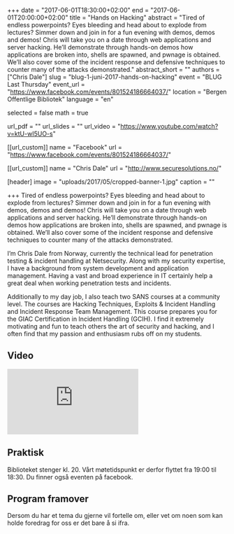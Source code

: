 +++
date = "2017-06-01T18:30:00+02:00"
end = "2017-06-01T20:00:00+02:00"
title = "Hands on Hacking"
abstract = "Tired of endless powerpoints? Eyes bleeding and head about to explode from lectures? Simmer down and join in for a fun evening with demos, demos and demos! Chris will take you on a date through web applications and server hacking. He’ll demonstrate through hands-on demos how applications are broken into, shells are spawned, and pwnage is obtained. We’ll also cover some of the incident response and defensive techniques to counter many of the attacks demonstrated."
abstract_short = ""
authors = ["Chris Dale"]
slug = "blug-1-juni-2017-hands-on-hacking"
event = "BLUG Last Thursday"
event_url = "https://www.facebook.com/events/801524186664037/"
location = "Bergen Offentlige Bibliotek"
language = "en"

selected = false
math = true

url_pdf = ""
url_slides = ""
url_video = "https://www.youtube.com/watch?v=ktU-wI5UO-s"


[[url_custom]]
name = "Facebook"
url = "https://www.facebook.com/events/801524186664037/"


[[url_custom]]
name = "Chris Dale"
url = "http://www.securesolutions.no/"

[header]
image = "uploads/2017/05/cropped-banner-1.jpg"
caption = ""

+++
Tired of endless powerpoints? Eyes bleeding and head about to explode from lectures? Simmer down and join in for a fun evening with demos, demos and demos! Chris will take you on a date through web applications and server hacking. He’ll demonstrate through hands-on demos how applications are broken into, shells are spawned, and pwnage is obtained. We’ll also cover some of the incident response and defensive techniques to counter many of the attacks demonstrated.

I’m Chris Dale from Norway, currently the technical lead for penetration testing & incident handling at Netsecurity. Along with my security expertise, I have a background from system development and application management. Having a vast and broad experience in IT certainly help a great deal when working penetration tests and incidents.

Additionally to my day job, I also teach two SANS courses at a community level. The courses are Hacking Techniques, Exploits & Incident Handling and Incident Response Team Management. This course prepares you for the GIAC Certification in Incident Handling (GCIH). I find it extremely motivating and fun to teach others the art of security and hacking, and I often find that my passion and enthusiasm rubs off on my students.

## Video

<div class="video"><iframe src="https://www.youtube.com/embed/ktU-wI5UO-s" frameborder="0" allowfullscreen></iframe></div>

## Praktisk

Biblioteket stenger kl. 20. Vårt møtetidspunkt er derfor flyttet fra 19:00 til 18:30. Du finner også eventen på facebook.
## Program framover

Dersom du har et tema du gjerne vil fortelle om, eller vet om noen som kan holde foredrag for oss er det bare å si ifra.
